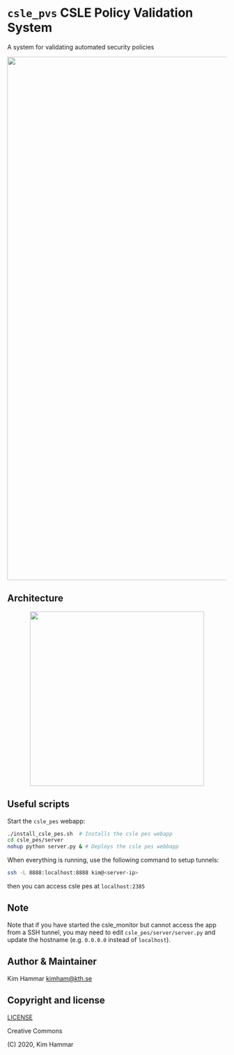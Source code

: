 # `csle_pvs` CSLE Policy Validation System

A system for validating automated security policies 

<p align="center">
<img src="csle_pvs/docs/screen.png" width="1200">
</p>

## Architecture

<p align="center">
<img src="csle_pvs/docs/arch.png" width="400">
</p>

## Useful scripts

Start the `csle_pes` webapp:
```bash
./install_csle_pes.sh  # Installs the csle pes webapp
cd csle_pes/server
nohup python server.py & # Deploys the csle pes webbapp
```

When everything is running, use the following command to setup tunnels:
```bash
ssh -L 8888:localhost:8888 kim@<server-ip>
```
then you can access csle pes at `localhost:2385`

## Note

Note that if you have started the csle_monitor but cannot access the app from a SSH tunnel, you may need to
edit `csle_pes/server/server.py` and update the hostname (e.g. `0.0.0.0` instead of `localhost`).

## Author & Maintainer

Kim Hammar <kimham@kth.se>

## Copyright and license

[LICENSE](../../LICENSE.md)

Creative Commons

(C) 2020, Kim Hammar
